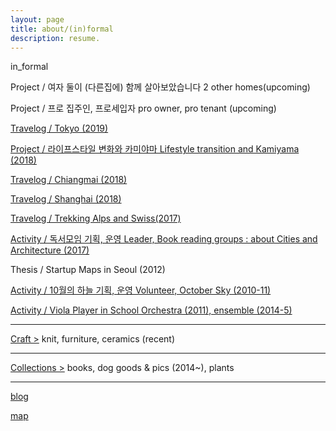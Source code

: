 ```yaml
---
layout: page
title: about/(in)formal
description: resume.
---
```



in_formal

Project / 여자 둘이 (다른집에) 함께 살아보았습니다  2 other homes(upcoming)


Project / 프로 집주인, 프로세입자 pro owner, pro tenant (upcoming)


[Travelog / Tokyo (2019)]()


[Project / 라이프스타일 변화와 카미야마 Lifestyle transition and Kamiyama (2018)]()


[Travelog / Chiangmai (2018)]()


[Travelog / Shanghai (2018)]()


[Travelog / Trekking Alps and Swiss(2017)](/trekking-alps)


[Activity / 독서모임 기획, 운영  Leader, Book reading groups : about Cities and Architecture (2017)](http://www.dosi.or.kr/%ea%b1%b7%ea%b3%a0%ec%8b%b6%ec%9d%80%eb%8f%84%ec%8b%9c-2017-%ec%97%ac%eb%a6%84%ed%98%b8/)


Thesis / Startup Maps in Seoul (2012)


[Activity / 10월의 하늘 기획, 운영 Volunteer, October Sky (2010-11)]()


[Activity / Viola Player in School Orchestra (2011), ensemble (2014-5)]()

-------------------------

[Craft >](/category-craft.md)
knit, furniture, ceramics (recent)


-------------------------
[Collections >](/category-collections.md)
books, dog goods & pics (2014~), plants



-------------------------
[blog](https://placenesss.tumblr.com/)

[map]()
